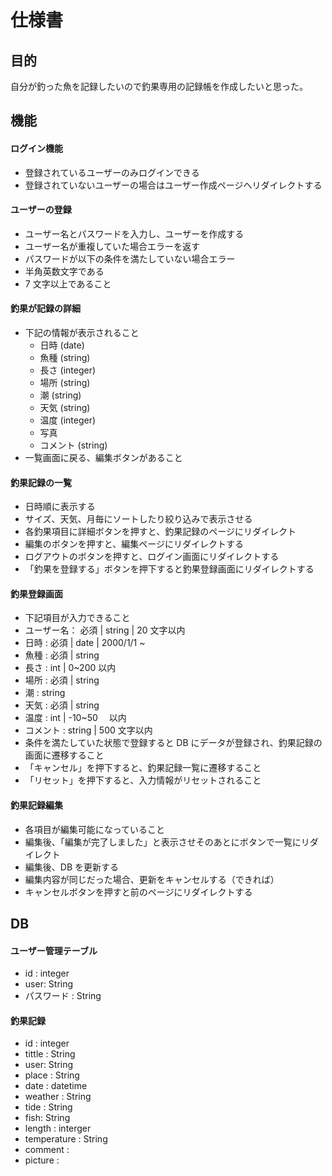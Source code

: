 # 仕様書

## 目的

自分が釣った魚を記録したいので釣果専用の記録帳を作成したいと思った。

## 機能

#### ログイン機能

-   登録されているユーザーのみログインできる
-   登録されていないユーザーの場合はユーザー作成ページへリダイレクトする

#### ユーザーの登録

-   ユーザー名とパスワードを入力し、ユーザーを作成する
-   ユーザー名が重複していた場合エラーを返す
-   パスワードが以下の条件を満たしていない場合エラー
-   半角英数文字である
-   7 文字以上であること

#### 釣果が記録の詳細

-   下記の情報が表示されること
    -   日時 (date)
    -   魚種 (string)
    -   長さ (integer)
    -   場所 (string)
    -   潮 (string)
    -   天気 (string)
    -   温度 (integer)
    -   写真
    -   コメント (string)
-   一覧画面に戻る、編集ボタンがあること

#### 釣果記録の一覧

-   日時順に表示する
-   サイズ、天気、月毎にソートしたり絞り込みで表示させる
-   各釣果項目に詳細ボタンを押すと、釣果記録のページにリダイレクト
-   編集のボタンを押すと、編集ページにリダイレクトする
-   ログアウトのボタンを押すと、ログイン画面にリダイレクトする
-   「釣果を登録する」ボタンを押下すると釣果登録画面にリダイレクトする

#### 釣果登録画面

-   下記項目が入力できること
-   ユーザー名： 必須 | string | 20 文字以内
-   日時 : 必須 | date | 2000/1/1 ~
-   魚種 : 必須 | string
-   長さ : int | 0~200 以内
-   場所 : 必須 | string
-   潮 : string
-   天気 : 必須 | string
-   温度 : int | -10~50 　以内
-   コメント : string | 500 文字以内
-   条件を満たしていた状態で登録すると DB にデータが登録され、釣果記録の画面に遷移すること
-   「キャンセル」を押下すると、釣果記録一覧に遷移すること
-   「リセット」を押下すると、入力情報がリセットされること

#### 釣果記録編集

-   各項目が編集可能になっていること
-   編集後、「編集が完了しました」と表示させそのあとにボタンで一覧にリダイレクト
-   編集後、DB を更新する
-   編集内容が同じだった場合、更新をキャンセルする（できれば）
-   キャンセルボタンを押すと前のページにリダイレクトする

## DB

#### ユーザー管理テーブル

-   id : integer
-   user: String
-   パスワード : String

#### 釣果記録

-   id : integer
-   tittle : String
-   user: String
-   place : String
-   date : datetime
-   weather : String
-   tide : String
-   fish: String
-   length : interger
-   temperature : String
-   comment :
-   picture :
